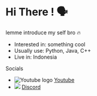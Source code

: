 <h1>Hi There ! 🗣️</h1>

<p>lemme introduce my self bro 🔥</p>
<ul>
  <li>Interested in: something cool</li>
  <li>Usually use: Python, Java, C++</li>
  <li>Live in: Indonesia</li>
</ul>

<p>Socials</p>
<ul>
  <li>
    <img src="https://www.youtube.com/favicon.ico" alt="Youtube logo"/>
    <a href="https://www.youtube.com/@ItsPrussia">Youtube</a>
  </li>
  <li>
  <img src="https://static.vecteezy.com/system/resources/previews/018/930/718/non_2x/discord-logo-discord-icon-transparent-free-png.png"/>
    <a href="https://discord.com/users/1097813457656614972">Discord</a>
  </li>
</ul>
